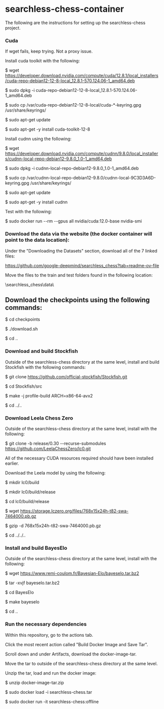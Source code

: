 # searchless-chess-container

The following are the instructions for setting up the searchless-chess project.

### Cuda 

If wget fails, keep trying. Not a proxy issue.

Install cuda toolkit with the following:

$ wget https://developer.download.nvidia.com/compute/cuda/12.8.1/local_installers/cuda-repo-debian12-12-8-local_12.8.1-570.124.06-1_amd64.deb

$ sudo dpkg -i cuda-repo-debian12-12-8-local_12.8.1-570.124.06-1_amd64.deb

$ sudo cp /var/cuda-repo-debian12-12-8-local/cuda-*-keyring.gpg /usr/share/keyrings/

$ sudo apt-get update

$ sudo apt-get -y install cuda-toolkit-12-8

Install cudnn using the following:

$ wget https://developer.download.nvidia.com/compute/cudnn/9.8.0/local_installers/cudnn-local-repo-debian12-9.8.0_1.0-1_amd64.deb

$ sudo dpkg -i cudnn-local-repo-debian12-9.8.0_1.0-1_amd64.deb

$ sudo cp /var/cudnn-local-repo-debian12-9.8.0/cudnn-local-9C3D3A6D-keyring.gpg /usr/share/keyrings/

$ sudo apt-get update

$ sudo apt-get -y install cudnn

Test with the following:

$ sudo docker run --rm --gpus all nvidia/cuda:12.0-base nvidia-smi

### Download the data via the website (the docker container will point to the data location):

Under the "Downloading the Datasets" section, download all of the 7 linked files:

https://github.com/google-deepmind/searchless_chess?tab=readme-ov-file

Move the files to the train and test folders found in the following location:

\searchless_chess\data\

## Download the checkpoints using the following commands:

$ cd checkpoints

$ ./download.sh

$ cd ..

### Download and build Stockfish

Outside of the searchless-chess directory at the same level, install and build Stockfish with the following commands:

$ git clone https://github.com/official-stockfish/Stockfish.git

$ cd Stockfish/src

$ make -j profile-build ARCH=x86-64-avx2

$ cd ../..

### Download Leela Chess Zero

Outside of the searchless-chess directory at the same level, install with the following:

$ git clone -b release/0.30 --recurse-submodules https://github.com/LeelaChessZero/lc0.git

All of the necessary CUDA resources required should have been installed earlier. 

Download the Leela model by using the following:

$ mkdir lc0/build

$ mkdir lc0/build/release

$ cd lc0/build/release

$ wget https://storage.lczero.org/files/768x15x24h-t82-swa-7464000.pb.gz

$ gzip -d 768x15x24h-t82-swa-7464000.pb.gz

$ cd ../../..

### Install and build BayesElo

Outside of the searchless-chess directory at the same level, install with the following:

$ wget https://www.remi-coulom.fr/Bayesian-Elo/bayeselo.tar.bz2

$ tar -xvjf bayeselo.tar.bz2

$ cd BayesElo

$ make bayeselo

$ cd ..

### Run the necessary dependencies 

Within this repository, go to the actions tab.

Click the most recent action called "Build Docker Image and Save Tar".

Scroll down and under Artifacts, download the docker-image-tar.

Move the tar to outside of the searchless-chess directory at the same level.

Unzip the tar, load and run the docker image:

$ unzip docker-image-tar.zip

$ sudo docker load -i searchless-chess.tar

$ sudo docker run -it searchless-chess:offline

